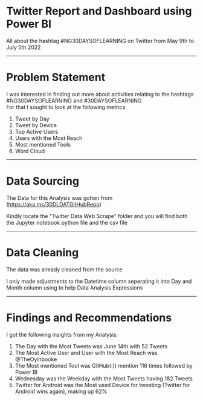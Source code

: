 # Twitter Report and Dashboard using Power BI

All about the hashtag #NG30DAYSOFLEARNING on Twitter from May 9th to July 5th 2022

-----
# Problem Statement
I was interested in finding out more about activities relating to the hashtags #NG30DAYSOFLEARNING and #30DAYSOFLEARNING <br />
For that I sought to look at the following metrics: <br />
1. Tweet by Day <br />
2. Tweet by Device <br />
3. Top Active Users <br />
4. Users with the Most Reach <br />
5. Most mentioned Tools <br />
6. Word Cloud <br />
-----
# Data Sourcing

The Data for this Analysis was gotten from  (https://aka.ms/30DLDATGitHubRepo) <br /> 

Kindly locate the "Twitter Data Web Scrape" folder and you will find both the Jupyter notebook python file and the csv file

-------
# Data Cleaning

The data was already cleaned from the source <br />

I only made adjustments to the Datetime column seperating it into Day and Month column using to help Data Analysis Expressions

-------
# Findings and Recommendations

I got the following insights from my Analysis:  <br />
1. The Day with the Most Tweets was June 14th with 52 Tweets  <br /> 
2. The Most Active User and User with the Most Reach was @TheOyinbooke <br />
3. The Most mentioned Tool was GitHub(:)) mention 116 times followed by Power BI  <br />
4. Wednesday was the Weekday with the Most Tweets having 182 Tweets  <br />
5. Twitter for Android was the Most used Device for tweeting (Twitter for Android wins again), making up 62%  <br />

